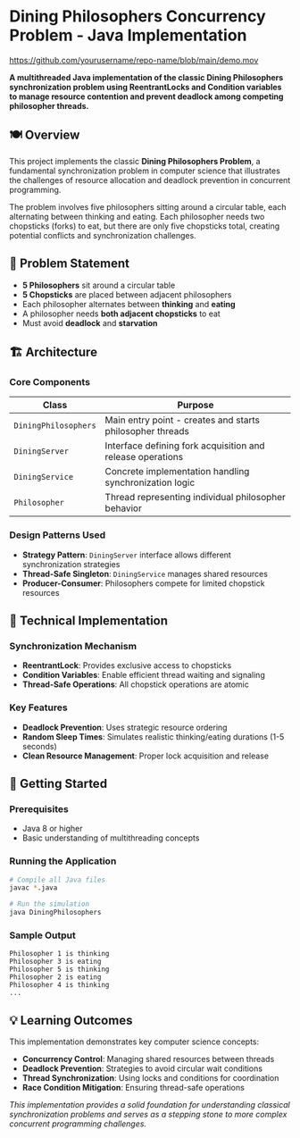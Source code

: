 # Dining Philosophers Concurrency Problem - Java Implementation

https://github.com/yourusername/repo-name/blob/main/demo.mov

**A multithreaded Java implementation of the classic Dining Philosophers synchronization problem using ReentrantLocks and Condition variables to manage resource contention and prevent deadlock among competing philosopher threads.**

## 🍽️ Overview

This project implements the classic **Dining Philosophers Problem**, a fundamental synchronization problem in computer science that illustrates the challenges of resource allocation and deadlock prevention in concurrent programming.

The problem involves five philosophers sitting around a circular table, each alternating between thinking and eating. Each philosopher needs two chopsticks (forks) to eat, but there are only five chopsticks total, creating potential conflicts and synchronization challenges.

## 🎯 Problem Statement

- **5 Philosophers** sit around a circular table
- **5 Chopsticks** are placed between adjacent philosophers
- Each philosopher alternates between **thinking** and **eating**
- A philosopher needs **both adjacent chopsticks** to eat
- Must avoid **deadlock** and **starvation**

## 🏗️ Architecture

### Core Components

| Class | Purpose |
|-------|---------|
| `DiningPhilosophers` | Main entry point - creates and starts philosopher threads |
| `DiningServer` | Interface defining fork acquisition and release operations |
| `DiningService` | Concrete implementation handling synchronization logic |
| `Philosopher` | Thread representing individual philosopher behavior |

### Design Patterns Used

- **Strategy Pattern**: `DiningServer` interface allows different synchronization strategies
- **Thread-Safe Singleton**: `DiningService` manages shared resources
- **Producer-Consumer**: Philosophers compete for limited chopstick resources

## 🔧 Technical Implementation

### Synchronization Mechanism
- **ReentrantLock**: Provides exclusive access to chopsticks
- **Condition Variables**: Enable efficient thread waiting and signaling
- **Thread-Safe Operations**: All chopstick operations are atomic

### Key Features
- **Deadlock Prevention**: Uses strategic resource ordering
- **Random Sleep Times**: Simulates realistic thinking/eating durations (1-5 seconds)
- **Clean Resource Management**: Proper lock acquisition and release

## 🚀 Getting Started

### Prerequisites
- Java 8 or higher
- Basic understanding of multithreading concepts

### Running the Application

```bash
# Compile all Java files
javac *.java

# Run the simulation
java DiningPhilosophers
```

### Sample Output
```
Philosopher 1 is thinking
Philosopher 3 is eating
Philosopher 5 is thinking
Philosopher 2 is eating
Philosopher 4 is thinking
...
```

## 💡 Learning Outcomes

This implementation demonstrates key computer science concepts:

- **Concurrency Control**: Managing shared resources between threads
- **Deadlock Prevention**: Strategies to avoid circular wait conditions
- **Thread Synchronization**: Using locks and conditions for coordination
- **Race Condition Mitigation**: Ensuring thread-safe operations

*This implementation provides a solid foundation for understanding classical synchronization problems and serves as a stepping stone to more complex concurrent programming challenges.*
